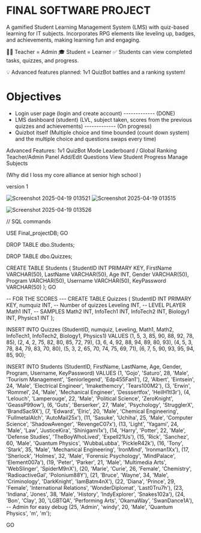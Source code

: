 # FINAL SOFTWARE PROJECT


A gamified Student Learning Management System (LMS) with quiz-based learning for IT subjects.
Incorporates RPG elements like leveling up, badges, and achievements, making learning fun and engaging.

🧑‍🏫 Teacher = Admin
🎓 Student = Learner
✅ Students can view completed tasks, quizzes, and progress.

💡 Advanced features planned: 1v1 QuizBot battles and a ranking system!

# Objectives

- Login user page (login and create account) ------------- (DONE)
- LMS dashboard (student) (LVL, subject taken, scores from the previous quizzes and achievements) ------------- (On progress)
- Quizbot itself (Multiple choice and time bounded (count down system) and the multiple choice and questions swaps every time)



Advanced Features:
 1v1 QuizBot Mode
 Leaderboard / Global Ranking
 Teacher/Admin Panel
 Add/Edit Questions
 View Student Progress
 Manage Subjects

(Why did I loss my core alliance at senior high school ) 




version 1

![Screenshot 2025-04-19 013521](https://github.com/user-attachments/assets/356f5a6a-3433-4ade-a990-911defb350e8)
![Screenshot 2025-04-19 013515](https://github.com/user-attachments/assets/17a69eef-9d6c-4068-a8c3-5677a7dd86f6)

![Screenshot 2025-04-19 013526](https://github.com/user-attachments/assets/0cd32b0f-6005-4013-8c03-73c9fde11e01)

// SQL commands

USE Final_projectDB; 
 GO



DROP TABLE dbo.Students;
 

DROP TABLE dbo.Quizzes;


 
 CREATE TABLE Students ( 
 StudentID INT PRIMARY KEY, 
 FirstName VARCHAR(50), 
 LastName VARCHAR(50), 
 Age INT, 
 Gender VARCHAR(50),
 Program VARCHAR(50),
 Username VARCHAR(50), 
 KeyPassword VARCHAR(50)
 ); 
 GO
 



 --  FOR THE SCORES ---
 CREATE TABLE  Quizzes ( 
 StudentID INT PRIMARY KEY, 
 numquiz INT,           -- Number of quizzes
 Leveling INT,        -- LEVEL PLAYER
  Math1 INT,            -- SAMPLES
 Math2 INT, 
 InfoTech1 INT, 
 InfoTech2 INT,
 Biology1 INT, 
  Physics1 INT
 ); 


 INSERT INTO Quizzes (StudentID, numquiz, Leveling, Math1, Math2, InfoTech1, InfoTech2, Biology1, Physics1)
VALUES 
(1, 5, 3, 85, 90, 88, 92, 78, 85),
(2, 4, 2, 75, 82, 80, 85, 72, 79),
(3, 6, 4, 92, 88, 94, 89, 80, 93),
(4, 5, 3, 78, 84, 79, 83, 70, 80),
(5, 3, 2, 65, 70, 74, 75, 69, 71),
(6, 7, 5, 90, 93, 95, 94, 85, 90);


 
INSERT INTO Students (StudentID, FirstName, LastName, Age, Gender, Program, Username, KeyPassword) 
VALUES 
(1, 'Gojo', 'Saturo', 28, 'Male', 'Tourism Management', 'Seniorlegend', 'Edp455Fan1'),
(2, 'Albert', 'Eintsein', 24, 'Male', 'Electrical Engineer', 'Imakethemcry', 'Tears100M2'),
(3, 'Erwin', 'Rommel', 24, 'Male', 'Mechanical Engineer', 'Desssertfox', 'HeilH1tl3r'),
(4, 'Lelouch', 'Lamperouge', 22, 'Male', 'Political Science', 'ZeroKnight', 'GeassP99ow'),
(6, 'Guts', 'Berserker', 27, 'Male', 'Psychology', 'StrugglerX', 'BrandSac9X'),
(7, 'Edward', 'Elric', 20, 'Male', 'Chemical Engineering', 'FullmetalAlch', 'AutoMail25x'),
(11, 'Sasuke', 'Uchiha', 25, 'Male', 'Computer Science', 'ShadowAvenger', 'RevengeC07x'),
(13, 'Light', 'Yagami', 24, 'Male', 'Law', 'JusticeKira', 'Shinigami1x'),
(14, 'Harry', 'Potter', 22, 'Male', 'Defense Studies', 'TheBoyWhoLived', 'Expell21Us'),
(15, 'Rick', 'Sanchez', 60, 'Male', 'Quantum Physics', 'WubbaLubba', 'PickleR42k'),
(16, 'Tony', 'Stark', 35, 'Male', 'Mechanical Engineering', 'IronMind', 'Ironman1Xx'),
(17, 'Sherlock', 'Holmes', 32, 'Male', 'Forensic Psychology', 'MindPalace', 'Element007a'),
(19, 'Peter', 'Parker', 21, 'Male', 'Multimedia Arts', 'WebSlinger', 'SpiderM9nX'),
(20, 'Marie', 'Curie', 26, 'Female', 'Chemistry', 'RadioactiveGal', 'Polonium88Y'),
(21, 'Bruce', 'Wayne', 34, 'Male', 'Criminology', 'DarkKnight', 'IamBatm4nX'),
(22, 'Diana', 'Prince', 29, 'Female', 'International Relations', 'WonderDiplomat', 'Last0Tru7h'),
(23, 'Indiana', 'Jones', 38, 'Male', 'History', 'IndyExplorer', 'Snakes102a'),
(24, 'Bon', 'Clay', 30, 'LGBTQA', 'Performing Arts', 'OkamaWay', 'SwanDance1A'),
-- Admin for easy debug
(25, 'Admin', 'windy', 20, 'Male', 'Quantum Physics', 'm', 'm');

GO






